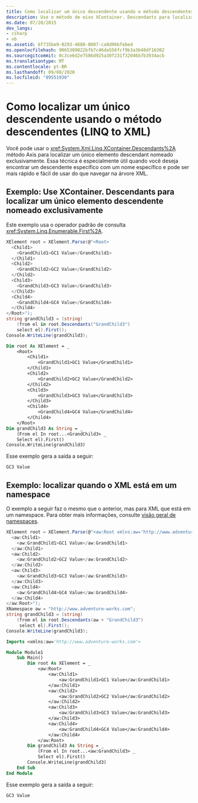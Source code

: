 ```yaml
---
title: Como localizar um único descendente usando o método descendentes-LINQ to XML
description: Use o método de eixo XContainer. Descendants para localizar um único elemento descendente nomeado exclusivamente.
ms.date: 07/20/2015
dev_langs:
- csharp
- vb
ms.assetid: 6f735be9-0293-4680-8007-ca9d96bfebed
ms.openlocfilehash: 9065309822bfb7c46da556fcf9b3a3b48df16302
ms.sourcegitcommit: 0c3ce6d2e7586d925a30f231f32046b7b3934acb
ms.translationtype: MT
ms.contentlocale: pt-BR
ms.lasthandoff: 09/08/2020
ms.locfileid: "89551930"
---
```

# <a name="how-to-find-a-single-descendant-using-the-descendants-method-linq-to-xml"></a>Como localizar um único descendente usando o método descendentes (LINQ to XML)

Você pode usar o <xref:System.Xml.Linq.XContainer.Descendants%2A> método Axis para localizar um único elemento descendant nomeado exclusivamente. Essa técnica é especialmente útil quando você deseja encontrar um descendente específico com um nome específico e pode ser mais rápido e fácil de usar do que navegar na árvore XML.

## <a name="example-use-xcontainerdescendants-to-find-a-single-uniquely-named-descendant-element"></a>Exemplo: Use XContainer. Descendants para localizar um único elemento descendente nomeado exclusivamente

Este exemplo usa o operador padrão de consulta <xref:System.Linq.Enumerable.First%2A>.

```csharp
XElement root = XElement.Parse(@"<Root>
  <Child1>
    <GrandChild1>GC1 Value</GrandChild1>
  </Child1>
  <Child2>
    <GrandChild2>GC2 Value</GrandChild2>
  </Child2>
  <Child3>
    <GrandChild3>GC3 Value</GrandChild3>
  </Child3>
  <Child4>
    <GrandChild4>GC4 Value</GrandChild4>
  </Child4>
</Root>");
string grandChild3 = (string)
    (from el in root.Descendants("GrandChild3")
    select el).First();
Console.WriteLine(grandChild3);
```

```vb
Dim root As XElement = _
    <Root>
        <Child1>
            <GrandChild1>GC1 Value</GrandChild1>
        </Child1>
        <Child2>
            <GrandChild2>GC2 Value</GrandChild2>
        </Child2>
        <Child3>
            <GrandChild3>GC3 Value</GrandChild3>
        </Child3>
        <Child4>
            <GrandChild4>GC4 Value</GrandChild4>
        </Child4>
    </Root>
Dim grandChild3 As String = _
    (From el In root...<GrandChild3> _
    Select el).First()
Console.WriteLine(grandChild3)
```

Esse exemplo gera a saída a seguir:

```output
GC3 Value
```

## <a name="example-find-when-the-xml-is-in-a-namespace"></a>Exemplo: localizar quando o XML está em um namespace

O exemplo a seguir faz o mesmo que o anterior, mas para XML que está em um namespace. Para obter mais informações, consulte [visão geral de namespaces](namespaces-overview.md).

```csharp
XElement root = XElement.Parse(@"<aw:Root xmlns:aw='http://www.adventure-works.com'>
  <aw:Child1>
    <aw:GrandChild1>GC1 Value</aw:GrandChild1>
  </aw:Child1>
  <aw:Child2>
    <aw:GrandChild2>GC2 Value</aw:GrandChild2>
  </aw:Child2>
  <aw:Child3>
    <aw:GrandChild3>GC3 Value</aw:GrandChild3>
  </aw:Child3>
  <aw:Child4>
    <aw:GrandChild4>GC4 Value</aw:GrandChild4>
  </aw:Child4>
</aw:Root>");
XNamespace aw = "http://www.adventure-works.com";
string grandChild3 = (string)
    (from el in root.Descendants(aw + "GrandChild3")
     select el).First();
Console.WriteLine(grandChild3);
```

```vb
Imports <xmlns:aw='http://www.adventure-works.com'>

Module Module1
    Sub Main()
        Dim root As XElement = _
            <aw:Root>
                <aw:Child1>
                    <aw:GrandChild1>GC1 Value</aw:GrandChild1>
                </aw:Child1>
                <aw:Child2>
                    <aw:GrandChild2>GC2 Value</aw:GrandChild2>
                </aw:Child2>
                <aw:Child3>
                    <aw:GrandChild3>GC3 Value</aw:GrandChild3>
                </aw:Child3>
                <aw:Child4>
                    <aw:GrandChild4>GC4 Value</aw:GrandChild4>
                </aw:Child4>
            </aw:Root>
        Dim grandChild3 As String = _
            (From el In root...<aw:GrandChild3> _
            Select el).First()
        Console.WriteLine(grandChild3)
    End Sub
End Module
```

Esse exemplo gera a saída a seguir:

```output
GC3 Value
```
